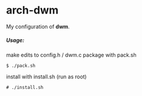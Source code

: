 arch-dwm
========

My configuration of **dwm**.

##### Usage:
make edits to config.h / dwm.c
package with pack.sh

    $ ./pack.sh

install with install.sh (run as root)

    # ./install.sh
